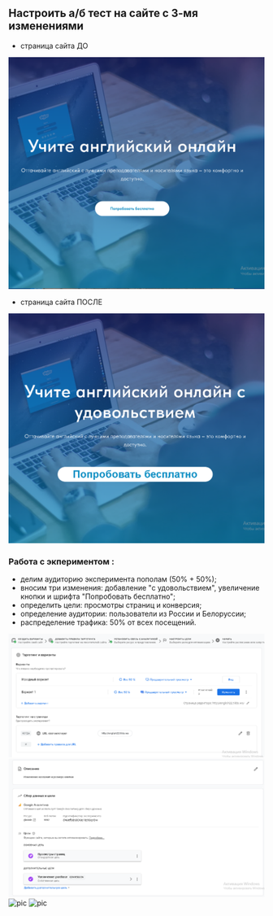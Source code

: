 ## Настроить а/б тест на сайте с 3-мя изменениями

- страница сайта ДО

![pic](https://github.com/Sinikka73/AB_test_Seminar_3/blob/main/1_1.PNG)

- страница сайта ПОСЛЕ

![pic](https://github.com/Sinikka73/AB_test_Seminar_3/blob/main/1_2.PNG)

### Работа с экпериментом :

- делим аудиторию эксперимента пополам (50% + 50%);
- вносим три изменения: добавление "с удовольствием", увеличение кнопки и шрифта "Попробовать бесплатно";
- определить цели: просмотры страниц и конверсия;
- определение аудитории: пользователи из России и Белоруссии;
- распределение трафика: 50% от всех посещений.

![pic](https://github.com/Sinikka73/AB_test_Seminar_3/blob/main/test_1.PNG)
![pic](https://github.com/Sinikka73/AB_test_Seminar_3/blob/main/test_2.PNG)
![pic](https://github.com/Sinikka73/AB_test_Seminar_3/blob/main/teat_3.PNG)
![pic](https://github.com/Sinikka73/AB_test_Seminar_3/blob/main/teat_4.PNG)
